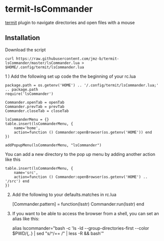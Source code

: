 # termit-lsCommander
[termit](https://github.com/nonstop/termit) plugin to navigate directories and open files with a mouse

## Installation
Download the script

    curl https://raw.githubusercontent.com/jmz-b/termit-lsCommander/master/lsCommander.lua >  $HOME/.config/termit/lsCommander.lua

1 ) Add the following set up code the the beginning of your rc.lua

```
package.path = os.getenv('HOME') .. '/.config/termit/lsCommander.lua;' .. package.path
require('lsCommander')

Commander.openTab = openTab
Commander.prevTab = prevTab
Commander.closeTab = closeTab

lsCommanderMenu = {}
table.insert(lsCommanderMenu, {
	name='home',
	action=function () Commander:openBrowser(os.getenv('HOME')) end 
})

addPopupMenu(lsCommanderMenu, "lsCommander")
```

You can add a new directory to the pop up menu by adding another action like this

```
table.insert(lsCommanderMenu, {
	name='src',
	action=function () Commander:openBrowser(os.getenv('HOME') .. '/src') end 
})
```

2) Add the following to your defaults.matches in rc.lua

    [Commander.pattern] = function(lsstr) Commander:run(lsstr) end

3) If you want to be able to access the browser from a shell, you can set an alias like this:

    alias lscommander="bash -c 'ls -ld  --group-directories-first --color $PWD/{*,.*} | sed \"s/^/== /\" | less -R && bash'"
